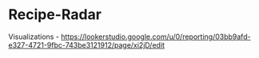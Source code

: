 # Recipe-Radar

Visualizations - https://lookerstudio.google.com/u/0/reporting/03bb9afd-e327-4721-9fbc-743be3121912/page/xi2jD/edit 

 
